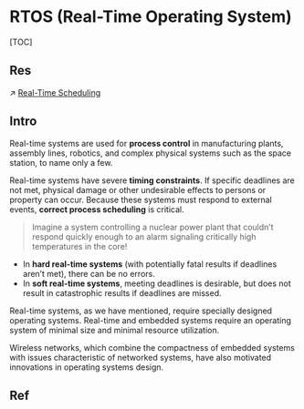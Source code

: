# RTOS (Real-Time Operating System)

[TOC]



## Res
↗ [Real-Time Scheduling](../../../../🔑%20CS%20Core/🧬%20Computer%20System/Operating%20System%20(Theory%20Part)/OS%20Scheduling%20&%20Resource%20Management/Real-Time%20Scheduling/Real-Time%20Scheduling.md)



## Intro
Real-time systems are used for **process control** in manufacturing plants, assembly lines, robotics, and complex physical systems such as the space station, to name only a few.

Real-time systems have severe **timing constraints**. If specific deadlines are not met, physical damage or other undesirable effects to persons or property can occur. Because these systems must respond to external events, **correct process scheduling** is critical. 

> Imagine a system controlling a nuclear power plant that couldn’t respond quickly enough to an alarm signaling critically high temperatures in the core! 

- In **hard real-time systems** (with potentially fatal results if deadlines aren’t met), there can be no errors. 
- In **soft real-time systems**, meeting deadlines is desirable, but does not result in catastrophic results if deadlines are missed. 

Real-time systems, as we have mentioned, require specially designed operating systems. Real-time and embedded systems require an operating system of minimal size and minimal resource utilization.

Wireless networks, which combine the compactness of embedded systems with issues characteristic of networked systems, have also motivated innovations in operating systems design.



## Ref

